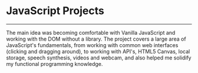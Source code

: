 
JavaScript Projects
===

---

  The main idea was becoming comfortable with Vanilla JavaScript and working
with the DOM without a library. The project covers a large area of
JavaScript's fundamentals, from working with common web interfaces (clicking
and dragging around), to working with API's, HTML5 Canvas, local storage,
speech synthesis, videos and webcam, and also helped me solidify my
functional programming knowledge.
